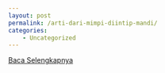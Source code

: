 ```yaml
---
layout: post
permalink: /arti-dari-mimpi-diintip-mandi/
categories:
    - Uncategorized
---
```


[Baca Selengkapnya](/04)